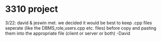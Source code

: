 # 3310 project

3/22: david & jeswin met. we decided it would be best to keep .cpp files seperate (like the DBMS,role,users.cpp etc. files) before copy and pasting them into the appropriate file (client or server or both)
-David
